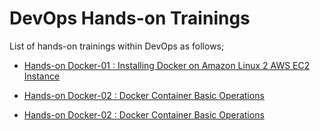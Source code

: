 # DevOps Hands-on Trainings

List of hands-on trainings within DevOps as follows;

- [Hands-on Docker-01 : Installing Docker on Amazon Linux 2 AWS EC2 Instance](./docker/docker-01-installing-on-ec2-linux2/README.md)

- [Hands-on Docker-02 : Docker Container Basic Operations](./docker/docker-02-container-basic-operations/README.md)

- [Hands-on Docker-02 : Docker Container Basic Operations](./docker)
